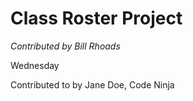# Class Roster Project
_Contributed by Bill Rhoads_

Wednesday

Contributed to by Jane Doe, Code Ninja
